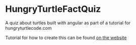 # HungryTurtleFactQuiz
A quiz about turtles built with angular as part of a tutorial for hungryturtlecode.com

Tutorial for how to create this can be found [on the website](https://hungryturtlecode.com/projects/1-build-angular-quiz-app-scratch/)
